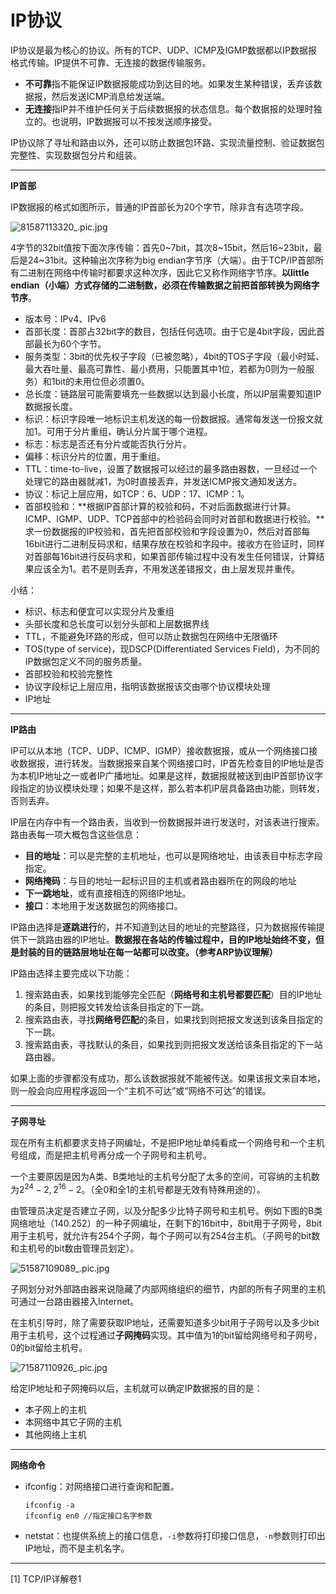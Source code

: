 # IP协议



IP协议是最为核心的协议。所有的TCP、UDP、ICMP及IGMP数据都以IP数据报格式传输。IP提供不可靠、无连接的数据传输服务。

* **不可靠**指不能保证IP数据报能成功到达目的地。如果发生某种错误，丢弃该数据报，然后发送ICMP消息给发送端。
* **无连接**指IP并不维护任何关于后续数据报的状态信息。每个数据报的处理时独立的。也说明，IP数据报可以不按发送顺序接受。

IP协议除了寻址和路由以外，还可以防止数据包环路、实现流量控制、验证数据包完整性、实现数据包分片和组装。

***

**IP首部**

IP数据报的格式如图所示，普通的IP首部长为20个字节，除非含有选项字段。

![81587113320_.pic.jpg](https://i.loli.net/2020/04/17/M4tz1aTH8RfeQ6I.png)

4字节的32bit值按下面次序传输：首先0\~7bit，其次8\~15bit，然后16\~23bit，最后是24\~31bit。这种输出次序称为big endian字节序（大端）。由于TCP/IP首部所有二进制在网络中传输时都要求这种次序，因此它又称作网络字节序。**以little endian（小端）方式存储的二进制数，必须在传输数据之前把首部转换为网络字节序**。

* 版本号：IPv4、IPv6
* 首部长度：首部占32bit字的数目，包括任何选项。由于它是4bit字段，因此首部最长为60个字节。
* 服务类型：3bit的优先权子字段（已被忽略），4bit的TOS子字段（最小时延、最大吞吐量、最高可靠性、最小费用，只能置其中1位，若都为0则为一般服务）和1bit的未用位但必须置0。
* 总长度：链路层可能需要填充一些数据以达到最小长度，所以IP层需要知道IP数据报长度。
* 标识：标识字段唯一地标识主机发送的每一份数据报。通常每发送一份报文就加1。可用于分片重组，确认分片属于哪个进程。
* 标志：标志是否还有分片或能否执行分片。
* 偏移：标识分片的位置，用于重组。
* TTL：time-to-live，设置了数据报可以经过的最多路由器数，一旦经过一个处理它的路由器就减1，为0时直接丢弃，并发送ICMP报文通知发送方。
* 协议：标记上层应用，如TCP：6、UDP：17、ICMP：1。
* 首部校验和：**根据IP首部计算的校验和码，不对后面数据进行计算。ICMP、IGMP、UDP、TCP首部中的检验码会同时对首部和数据进行校验。**求一份数据报的IP校验和，首先把首部校验和字段设置为0，然后对首部每16bit进行二进制反码求和，结果存放在校验和字段中。接收方在验证时，同样对首部每16bit进行反码求和，如果首部传输过程中没有发生任何错误，计算结果应该全为1。若不是则丢弃，不用发送差错报文，由上层发现并重传。

小结：

* 标识、标志和便宜可以实现分片及重组
* 头部长度和总长度可以划分头部和上层数据界线
* TTL，不能避免环路的形成，但可以防止数据包在网络中无限循环
* TOS(type of service)，现DSCP(Differentiated Services Field)，为不同的IP数据包定义不同的服务质量。
* 首部校验和校验完整性
* 协议字段标记上层应用，指明该数据报该交由哪个协议模块处理
* IP地址

***

**IP路由**

IP可以从本地（TCP、UDP、ICMP、IGMP）接收数据报，或从一个网络接口接收数据报，进行转发。当数据报来自某个网络接口时，IP首先检查目的IP地址是否为本机IP地址之一或者IP广播地址。如果是这样，数据报就被送到由IP首部协议字段指定的协议模块处理；如果不是这样，那么若本机IP层具备路由功能，则转发，否则丢弃。

IP层在内存中有一个路由表，当收到一份数据报并进行发送时，对该表进行搜索。路由表每一项大概包含这些信息：

* **目的地址**：可以是完整的主机地址，也可以是网络地址，由该表目中标志字段指定。
* **网络掩码**：与目的地址一起标识目的主机或者路由器所在的网段的地址
* **下一跳地址**，或有直接相连的网络IP地址。
* **接口**：本地用于发送数据包的网络接口。

IP路由选择是**逐跳进行**的，并不知道到达目的地址的完整路径，只为数据报传输提供下一跳路由器的IP地址。**数据报在各站的传输过程中，目的IP地址始终不变，但是封装的目的链路层地址在每一站都可以改变。（参考ARP协议理解）**

IP路由选择主要完成以下功能：

1. 搜索路由表，如果找到能够完全匹配（**网络号和主机号都要匹配**）目的IP地址的条目，则把报文转发给该条目指定的下一跳。
2. 搜索路由表，寻找**网络号匹配**的条目，如果找到则把报文发送到该条目指定的下一跳。
3. 搜索路由表，寻找默认的条目，如果找到则把报文发送给该条目指定的下一站路由器。

如果上面的步骤都没有成功，那么该数据报就不能被传送。如果该报文来自本地，则一般会向应用程序返回一个“主机不可达”或“网络不可达”的错误。

***

**子网寻址**

现在所有主机都要求支持子网编址，不是把IP地址单纯看成一个网络号和一个主机号组成，而是把主机号再分成一个子网号和主机号。

一个主要原因是因为A类、B类地址的主机号分配了太多的空间，可容纳的主机数为$2^{24}-2,2^{16}-2$。（全0和全1的主机号都是无效有特殊用途的）。

由管理员决定是否建立子网，以及分配多少比特子网号和主机号。例如下图的B类网络地址（140.252）的一种子网编址，在剩下的16bit中，8bit用于子网号，8bit用于主机号，就允许有254个子网，每个子网可以有254台主机。（子网号的bit数和主机号的bit数由管理员划定）。

![51587109089_.pic.jpg](https://i.loli.net/2020/04/17/ZqfymRPGcj9LOKD.png)

子网划分对外部路由器来说隐藏了内部网络组织的细节，内部的所有子网里的主机可通过一台路由器接入Internet。

在主机引导时，除了需要获取IP地址，还需要知道多少bit用于子网号以及多少bit用于主机号，这个过程通过**子网掩码**实现。其中值为1的bit留给网络号和子网号，0的bit留给主机号。

![71587110926_.pic.jpg](https://i.loli.net/2020/04/17/se2ASi1L5ymZXdN.png)

给定IP地址和子网掩码以后，主机就可以确定IP数据报的目的是：

* 本子网上的主机
* 本网络中其它子网的主机
* 其他网络上主机

***

**网络命令**

* ifconfig：对网络接口进行查询和配置。

  ```
  ifconfig -a
  ifconfig en0 //指定接口名字参数
  ```

* netstat：也提供系统上的接口信息，`-i`参数将打印接口信息，`-n`参数则打印出IP地址，而不是主机名字。

***

[1] TCP/IP详解卷1
